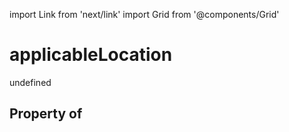import Link from 'next/link'
import Grid from '@components/Grid'

# applicableLocation

undefined

## Property of



